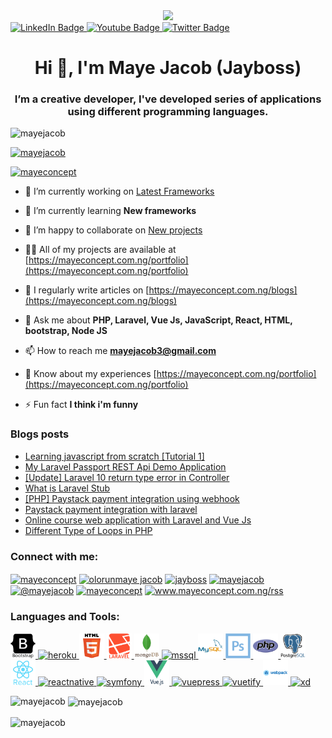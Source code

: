 <div id="header" align="center">
  <img src="https://media.giphy.com/media/M9gbBd9nbDrOTu1Mqx/giphy.gif" width="100"/>
</div>
<div id="badges">
  <a href="https://www.linkedin.com/in/olorunmaye-jacob-5787601a9">
    <img src="https://img.shields.io/badge/LinkedIn-blue?style=for-the-badge&logo=linkedin&logoColor=white" alt="LinkedIn Badge"/>
  </a>
  <a href="https://www.youtube.com/@mayeconcept">
    <img src="https://img.shields.io/badge/YouTube-red?style=for-the-badge&logo=youtube&logoColor=white" alt="Youtube Badge"/>
  </a>
  <a href="https://www.twitter.com/mayeconcept">
    <img src="https://img.shields.io/badge/Twitter-blue?style=for-the-badge&logo=twitter&logoColor=white" alt="Twitter Badge"/>
  </a>
</div>
<h1 align="center">Hi 👋, I'm Maye Jacob (Jayboss)</h1>
<h3 align="center">I’m a creative developer, I've developed series of applications using different programming languages.</h3>

<p align="left"> <img src="https://komarev.com/ghpvc/?username=mayejacob&label=Profile%20views&color=0e75b6&style=flat" alt="mayejacob" /> </p>

<p align="left"> <a href="https://github.com/ryo-ma/github-profile-trophy"><img src="https://github-profile-trophy.vercel.app/?username=mayejacob" alt="mayejacob" /></a> </p>

<p align="left"> <a href="https://twitter.com/mayeconcept" target="blank"><img src="https://img.shields.io/twitter/follow/mayeconcept?logo=twitter&style=for-the-badge" alt="mayeconcept" /></a> </p>

- 🔭 I’m currently working on [Latest Frameworks](https://mayeconcept.com.ng/portfolio)

- 🌱 I’m currently learning **New frameworks**

- 👯 I’m happy to collaborate on [New projects](https://mayeconcept.com.ng)

- 👨‍💻 All of my projects are available at [https://mayeconcept.com.ng/portfolio](https://mayeconcept.com.ng/portfolio)

- 📝 I regularly write articles on [https://mayeconcept.com.ng/blogs](https://mayeconcept.com.ng/blogs)

- 💬 Ask me about **PHP, Laravel, Vue Js, JavaScript, React, HTML, bootstrap, Node JS**

- 📫 How to reach me **mayejacob3@gmail.com**

- 📄 Know about my experiences [https://mayeconcept.com.ng/portfolio](https://mayeconcept.com.ng/portfolio)

- ⚡ Fun fact **I think i'm funny**

### Blogs posts
<!-- BLOG-POST-LIST:START -->
- [Learning javascript from scratch [Tutorial 1]](https://mayeconcept.com.ng/post/learning-javascript-from-scratch-tutorial-1)
- [My Laravel Passport REST Api Demo Application](https://mayeconcept.com.ng/post/my-laravel-passport-rest-api-demo-application)
- [[Update] Laravel 10 return type error in Controller](https://mayeconcept.com.ng/post/update-laravel-10-return-type-error-in-controller)
- [What is Laravel Stub](https://mayeconcept.com.ng/post/what-is-laravel-stub)
- [[PHP] Paystack payment integration using webhook](https://mayeconcept.com.ng/post/php-paystack-payment-integration-using-webhook)
- [Paystack payment integration with laravel](https://mayeconcept.com.ng/post/paystack-payment-integration-with-laravel)
- [Online course web application with Laravel and Vue Js](https://mayeconcept.com.ng/post/online-course-web-application-with-laravel-and-vue-js)
- [Different Type of Loops in PHP](https://mayeconcept.com.ng/post/different-type-of-loops-in-php)
<!-- BLOG-POST-LIST:END -->

<h3 align="left">Connect with me:</h3>
<p align="left">
<a href="https://twitter.com/mayeconcept" target="blank"><img align="center" src="https://raw.githubusercontent.com/rahuldkjain/github-profile-readme-generator/master/src/images/icons/Social/twitter.svg" alt="mayeconcept" height="30" width="40" /></a>
<a href="https://www.linkedin.com/in/olorunmaye-jacob-5787601a9/" target="blank"><img align="center" src="https://raw.githubusercontent.com/rahuldkjain/github-profile-readme-generator/master/src/images/icons/Social/linked-in-alt.svg" alt="olorunmaye jacob" height="30" width="40" /></a>
<a href="https://web.facebook.com/people/Itz-Jayboss/pfbid02RTjqxtSePvrDDRfr3313nATTi7WkCxeTADJobXRvzEnP8GvQnEkZ47Kw1wA12ymLl/" target="blank"><img align="center" src="https://raw.githubusercontent.com/rahuldkjain/github-profile-readme-generator/master/src/images/icons/Social/facebook.svg" alt="jayboss" height="30" width="40" /></a>
<a href="https://instagram.com/mayejacob" target="blank"><img align="center" src="https://raw.githubusercontent.com/rahuldkjain/github-profile-readme-generator/master/src/images/icons/Social/instagram.svg" alt="mayejacob" height="30" width="40" /></a>
<a href="https://medium.com/@mayejacob" target="blank"><img align="center" src="https://raw.githubusercontent.com/rahuldkjain/github-profile-readme-generator/master/src/images/icons/Social/medium.svg" alt="@mayejacob" height="30" width="40" /></a>
<a href="https://www.youtube.com/@mayeconcept" target="blank"><img align="center" src="https://raw.githubusercontent.com/rahuldkjain/github-profile-readme-generator/master/src/images/icons/Social/youtube.svg" alt="mayeconcept" height="30" width="40" /></a>
<a href="/www.mayeconcept.com.ng/rss-feed" target="blank"><img align="center" src="https://raw.githubusercontent.com/rahuldkjain/github-profile-readme-generator/master/src/images/icons/Social/rss.svg" alt="www.mayeconcept.com.ng/rss" height="30" width="40" /></a>
</p>

<h3 align="left">Languages and Tools:</h3>
<p align="left">  <a href="https://getbootstrap.com" target="_blank" rel="noreferrer"> <img src="https://raw.githubusercontent.com/devicons/devicon/master/icons/bootstrap/bootstrap-plain-wordmark.svg" alt="bootstrap" width="40" height="40"/> </a>   <a href="https://heroku.com" target="_blank" rel="noreferrer"> <img src="https://www.vectorlogo.zone/logos/heroku/heroku-icon.svg" alt="heroku" width="40" height="40"/> </a> <a href="https://www.w3.org/html/" target="_blank" rel="noreferrer"> <img src="https://raw.githubusercontent.com/devicons/devicon/master/icons/html5/html5-original-wordmark.svg" alt="html5" width="40" height="40"/> </a> <a href="https://laravel.com/" target="_blank" rel="noreferrer"> <img src="https://raw.githubusercontent.com/devicons/devicon/master/icons/laravel/laravel-plain-wordmark.svg" alt="laravel" width="40" height="40"/> </a>  <a href="https://www.mongodb.com/" target="_blank" rel="noreferrer"> <img src="https://raw.githubusercontent.com/devicons/devicon/master/icons/mongodb/mongodb-original-wordmark.svg" alt="mongodb" width="40" height="40"/> </a> <a href="https://www.microsoft.com/en-us/sql-server" target="_blank" rel="noreferrer"> <img src="https://www.svgrepo.com/show/303229/microsoft-sql-server-logo.svg" alt="mssql" width="40" height="40"/> </a> <a href="https://www.mysql.com/" target="_blank" rel="noreferrer"> <img src="https://raw.githubusercontent.com/devicons/devicon/master/icons/mysql/mysql-original-wordmark.svg" alt="mysql" width="40" height="40"/> </a> <a href="https://www.photoshop.com/en" target="_blank" rel="noreferrer"> <img src="https://raw.githubusercontent.com/devicons/devicon/master/icons/photoshop/photoshop-line.svg" alt="photoshop" width="40" height="40"/> </a> <a href="https://www.php.net" target="_blank" rel="noreferrer"> <img src="https://raw.githubusercontent.com/devicons/devicon/master/icons/php/php-original.svg" alt="php" width="40" height="40"/> </a> <a href="https://www.postgresql.org" target="_blank" rel="noreferrer"> <img src="https://raw.githubusercontent.com/devicons/devicon/master/icons/postgresql/postgresql-original-wordmark.svg" alt="postgresql" width="40" height="40"/> </a> <a href="https://reactjs.org/" target="_blank" rel="noreferrer"> <img src="https://raw.githubusercontent.com/devicons/devicon/master/icons/react/react-original-wordmark.svg" alt="react" width="40" height="40"/> </a> <a href="https://reactnative.dev/" target="_blank" rel="noreferrer"> <img src="https://reactnative.dev/img/header_logo.svg" alt="reactnative" width="40" height="40"/> </a>  <a href="https://symfony.com" target="_blank" rel="noreferrer"> <img src="https://symfony.com/logos/symfony_black_03.svg" alt="symfony" width="40" height="40"/> </a> <a href="https://vuejs.org/" target="_blank" rel="noreferrer"> <img src="https://raw.githubusercontent.com/devicons/devicon/master/icons/vuejs/vuejs-original-wordmark.svg" alt="vuejs" width="40" height="40"/> </a> <a href="https://vuepress.vuejs.org/" target="_blank" rel="noreferrer"> <img src="https://raw.githubusercontent.com/AliasIO/wappalyzer/master/src/drivers/webextension/images/icons/VuePress.svg" alt="vuepress" width="40" height="40"/> </a> <a href="https://vuetifyjs.com/en/" target="_blank" rel="noreferrer"> <img src="https://bestofjs.org/logos/vuetify.svg" alt="vuetify" width="40" height="40"/> </a> <a href="https://webpack.js.org" target="_blank" rel="noreferrer"> <img src="https://raw.githubusercontent.com/devicons/devicon/d00d0969292a6569d45b06d3f350f463a0107b0d/icons/webpack/webpack-original-wordmark.svg" alt="webpack" width="40" height="40"/> </a> <a href="https://www.adobe.com/products/xd.html" target="_blank" rel="noreferrer"> <img src="https://cdn.worldvectorlogo.com/logos/adobe-xd.svg" alt="xd" width="40" height="40"/> </a> </p>

<p><img align="left" src="https://github-readme-stats.vercel.app/api/top-langs?username=mayejacob&show_icons=true&locale=en&layout=compact" alt="mayejacob" /></p>

<p>&nbsp;<img align="center" src="https://github-readme-stats.vercel.app/api?username=mayejacob&show_icons=true&locale=en" alt="mayejacob" /></p>

<p><img align="center" src="https://github-readme-streak-stats.herokuapp.com/?user=mayejacob&" alt="mayejacob" /></p>

